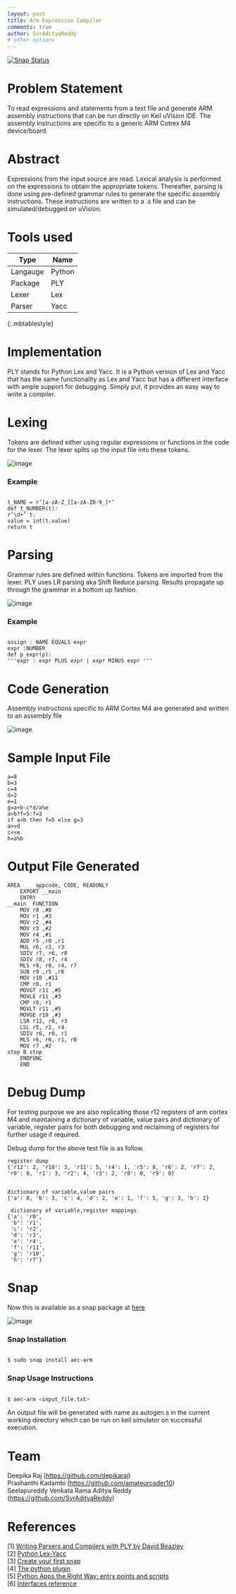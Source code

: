 ```yaml
---
layout: post
title: Arm Expression Compiler
comments: true
author: SvrAdityaReddy
# other options
---
```


[![Snap Status](https://build.snapcraft.io/badge/SvrAdityaReddy/Arm_Expression_Compiler.svg)](https://build.snapcraft.io/user/SvrAdityaReddy/Arm_Expression_Compiler)

# Problem Statement
To read expressions and statements from a text file and generate ARM assembly instructions
that can be run directly on Keil uVision IDE. The assembly instructions are specific to a generic
ARM Cotrex M4 device/board.

# Abstract
Expressions from the input source are read. Lexical analysis is performed on the expressions to
obtain the appropriate tokens. Thereafter, parsing is done using pre-defined grammar rules to
generate the specific assembly instructions. These instructions are written to a .s file and can be
simulated/debugged on uVision.

# Tools used
| Type | Name |
| ----------|-------- |
| Langauge | Python |
| Package | PLY |
| Lexer | Lex |
| Parser | Yacc |
{:.mbtablestyle}

# Implementation
PLY stands for Python Lex and Yacc. It is a Python version of Lex and Yacc that has the same
functionality as Lex and Yacc but has a different interface with ample support for debugging.
Simply put, it provides an easy way to write a compiler.

# Lexing
Tokens are defined either using regular expressions or functions in the code for the lexer. The
lexer splits up the input file into these tokens.

![image](https://user-images.githubusercontent.com/19650574/33804565-cd560862-ddcd-11e7-9cac-482fa99e4b9b.png)

### Example

```{python}:

t_NAME = r’[a-zA-Z_][a-zA-Z0-9_]*’
def t_NUMBER(t):
r’\d+’ t.
value = int(t.value)
return t

```

# Parsing
Grammar rules are defined within functions. Tokens are imported from the lexer. PLY uses LR
parsing aka Shift Reduce parsing. Results propagate up through the grammar in a bottom up
fashion.

![image](https://user-images.githubusercontent.com/19650574/33804571-07f063d2-ddce-11e7-8672-390301d3afbd.png)

### Example
```{python}:

assign : NAME EQUALS expr
expr :NUMBER
def p_expr(p):
'''expr : expr PLUS expr | expr MINUS expr '''

```

# Code Generation
Assembly instructions specific to ARM Cortex M4 are generated and written to an assembly file

![image](https://user-images.githubusercontent.com/19650574/33804597-46257048-ddce-11e7-8553-5bde40174f65.png)

# Sample Input File

```
a=8
b=3
c=4
d=2
e=1
g=a+b-c*d/a%e
a>b?f=5:f=3
if a<b then f=5 else g=3
a>>d
c<<e
h=a%b

```
# Output File Generated

```
AREA     appcode, CODE, READONLY
	EXPORT __main
	ENTRY
__main  FUNCTION
	MOV r0 ,#8
	MOV r1 ,#3
	MOV r2 ,#4
	MOV r3 ,#2
	MOV r4 ,#1
	ADD r5 ,r0 ,r1
	MUL r6, r2, r3
	SDIV r7, r6, r0
	SDIV r8, r7, r4
	MLS r8, r8, r4, r7
	SUB r9 ,r5 ,r8
	MOV r10 ,#11
	CMP r0, r1
	MOVGT r11 ,#5
	MOVLE r11 ,#3
	CMP r0, r1
	MOVLT r11 ,#5
	MOVGE r10 ,#3
	LSR r12, r0, r3
	LSL r5, r2, r4
	SDIV r6, r0, r1
	MLS r6, r6, r1, r0
	MOV r7 ,#2
stop B stop
	ENDFUNC
	END

```

# Debug Dump

For testing purpose we are also replicating those r12 registers of arm cortex M4 and maintaining a dictionary of variable, value pairs and dictionary of variable, register pairs for both debugging and reclaiming of registers for further usage if required. <br>

Debug dump for the above test file is as follow.

```
register dump 
{'r12': 2, 'r10': 3, 'r11': 5, 'r4': 1, 'r5': 8, 'r6': 2, 'r7': 2, 'r0': 8, 'r1': 3, 'r2': 4, 'r3': 2, 'r8': 0, 'r9': 0}


dictionary of variable,value pairs
{'a': 8, 'b': 3, 'c': 4, 'd': 2, 'e': 1, 'f': 5, 'g': 3, 'h': 2}

 dictionary of variable,register mappings
{'a': 'r0',
 'b': 'r1',
 'c': 'r2',
 'd': 'r3',
 'e': 'r4',
 'f': 'r11',
 'g': 'r10',
 'h': 'r7'}

```

# Snap

Now this is available as a snap package at [here](https://snapcraft.io/aec-arm/) <br>

![image](https://user-images.githubusercontent.com/19650574/34045423-d4000262-e1ce-11e7-9884-96a9b24165fb.png)

### Snap Installation

```sh

$ sudo snap install aec-arm

```

### Snap Usage Instructions

```sh

$ aec-arm <input_file.txt>

```
An output file will be generated with name as autogen.s in the current working directory which can be run on keil simulator on successful execution.

# Team

Deepika Raj (https://github.com/depikaraj) <br>
Prashanthi Kadambi (https://github.com/amateurcoder10) <br>
Seelapureddy Venkata Rama Aditya Reddy (https://github.com/SvrAdityaReddy) <br>

# References
[1] [Writing Parsers and Compilers with PLY by David Beazley](http://www.dabeaz.com/ply/PLYTalk)<br>
[2] [Python Lex-Yacc](https://github.com/dabeaz/ply/)<br>
[3] [Create your first snap](https://tutorials.ubuntu.com/tutorial/create-your-first-snap)<br>
[4] [The python plugin](https://docs.snapcraft.io/reference/plugins/python)<br>
[5] [Python Apps the Right Way: entry points and scripts](https://chriswarrick.com/blog/2014/09/15/python-apps-the-right-way-entry_points-and-scripts/)<br>
[6] [Interfaces reference](https://docs.snapcraft.io/reference/interfaces)
